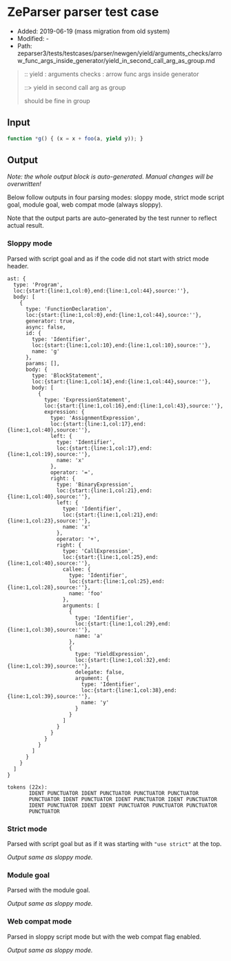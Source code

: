 # ZeParser parser test case

- Added: 2019-06-19 (mass migration from old system)
- Modified: -
- Path: zeparser3/tests/testcases/parser/newgen/yield/arguments_checks/arrow_func_args_inside_generator/yield_in_second_call_arg_as_group.md

> :: yield : arguments checks : arrow func args inside generator
>
> ::> yield in second call arg as group
>
> should be fine in group

## Input

`````js
function *g() { (x = x + foo(a, yield y)); }
`````

## Output

_Note: the whole output block is auto-generated. Manual changes will be overwritten!_

Below follow outputs in four parsing modes: sloppy mode, strict mode script goal, module goal, web compat mode (always sloppy).

Note that the output parts are auto-generated by the test runner to reflect actual result.

### Sloppy mode

Parsed with script goal and as if the code did not start with strict mode header.

`````
ast: {
  type: 'Program',
  loc:{start:{line:1,col:0},end:{line:1,col:44},source:''},
  body: [
    {
      type: 'FunctionDeclaration',
      loc:{start:{line:1,col:0},end:{line:1,col:44},source:''},
      generator: true,
      async: false,
      id: {
        type: 'Identifier',
        loc:{start:{line:1,col:10},end:{line:1,col:10},source:''},
        name: 'g'
      },
      params: [],
      body: {
        type: 'BlockStatement',
        loc:{start:{line:1,col:14},end:{line:1,col:44},source:''},
        body: [
          {
            type: 'ExpressionStatement',
            loc:{start:{line:1,col:16},end:{line:1,col:43},source:''},
            expression: {
              type: 'AssignmentExpression',
              loc:{start:{line:1,col:17},end:{line:1,col:40},source:''},
              left: {
                type: 'Identifier',
                loc:{start:{line:1,col:17},end:{line:1,col:19},source:''},
                name: 'x'
              },
              operator: '=',
              right: {
                type: 'BinaryExpression',
                loc:{start:{line:1,col:21},end:{line:1,col:40},source:''},
                left: {
                  type: 'Identifier',
                  loc:{start:{line:1,col:21},end:{line:1,col:23},source:''},
                  name: 'x'
                },
                operator: '+',
                right: {
                  type: 'CallExpression',
                  loc:{start:{line:1,col:25},end:{line:1,col:40},source:''},
                  callee: {
                    type: 'Identifier',
                    loc:{start:{line:1,col:25},end:{line:1,col:28},source:''},
                    name: 'foo'
                  },
                  arguments: [
                    {
                      type: 'Identifier',
                      loc:{start:{line:1,col:29},end:{line:1,col:30},source:''},
                      name: 'a'
                    },
                    {
                      type: 'YieldExpression',
                      loc:{start:{line:1,col:32},end:{line:1,col:39},source:''},
                      delegate: false,
                      argument: {
                        type: 'Identifier',
                        loc:{start:{line:1,col:38},end:{line:1,col:39},source:''},
                        name: 'y'
                      }
                    }
                  ]
                }
              }
            }
          }
        ]
      }
    }
  ]
}

tokens (22x):
       IDENT PUNCTUATOR IDENT PUNCTUATOR PUNCTUATOR PUNCTUATOR
       PUNCTUATOR IDENT PUNCTUATOR IDENT PUNCTUATOR IDENT PUNCTUATOR
       IDENT PUNCTUATOR IDENT IDENT PUNCTUATOR PUNCTUATOR PUNCTUATOR
       PUNCTUATOR
`````

### Strict mode

Parsed with script goal but as if it was starting with `"use strict"` at the top.

_Output same as sloppy mode._

### Module goal

Parsed with the module goal.

_Output same as sloppy mode._

### Web compat mode

Parsed in sloppy script mode but with the web compat flag enabled.

_Output same as sloppy mode._
